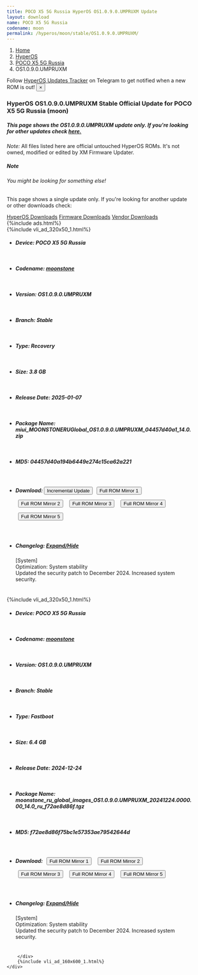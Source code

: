 ```yaml
---
title: POCO X5 5G Russia HyperOS OS1.0.9.0.UMPRUXM Update
layout: download
name: POCO X5 5G Russia
codename: moon
permalink: /hyperos/moon/stable/OS1.0.9.0.UMPRUXM/
---
```

<nav aria-label="breadcrumb">
    <ol class="breadcrumb">
        <li class="breadcrumb-item"><a href="/">Home</a></li>
        <li class="breadcrumb-item"><a href="/hyperos/">HyperOS</a></li>
        <li class="breadcrumb-item"><a href="/hyperos/moon/">POCO X5 5G Russia</a></li>
        <li class="breadcrumb-item active" aria-current="page">OS1.0.9.0.UMPRUXM</li>
    </ol>
</nav>
<div class="alert alert-primary alert-dismissible fade show" role="alert">
    Follow <a href="https://t.me/MIUIUpdatesTracker" class="alert-link">HyperOS Updates Tracker</a> on Telegram to get
    notified when a new ROM is out!
    <button type="button" class="close" data-dismiss="alert" aria-label="Close">
        <span aria-hidden="true">&times;</span>
    </button>
</div>
<div class="col-12 mx-auto">
    <h3 class="title bg-light p-2 rounded">HyperOS OS1.0.9.0.UMPRUXM Stable Official Update for POCO X5 5G Russia (moon)</h3>
    <h5>This page shows the OS1.0.9.0.UMPRUXM update only. If you're looking for other updates check
        <a href="/hyperos/moon/">here.</a></h5>
    <p><i>Note: </i>All files listed here are official untouched HyperOS ROMs.
        It's not owned, modified or edited by XM Firmware Updater.</p>
    <div class="card">
        <div class="card-body">
            <h5 class="card-title">Note</h5>
            <h6 class="card-subtitle mb-2 text-muted">You might be looking for something else!</h6>
            <p class="card-text">This page shows a single update only.
                If you're looking for another update or other downloads check:</p>
            <a href="/hyperos/" class="card-link">HyperOS Downloads</a>
            <a href="/firmware/" class="card-link">Firmware Downloads</a>
            <a href="/vendor/" class="card-link">Vendor Downloads</a>
        </div>
    </div>
    {%include ads.html%}
    <div class="row justify-content-center">
        <div class="col-10" id="downloads">
                    <div class="card card-body">
            {%include vli_ad_320x50_1.html%}
            <ul class="list-unstyled">
                <li style="padding-bottom: 10px;">
                    <h5><b>Device: </b>POCO X5 5G Russia</h5>
                </li>
                <li style="padding-bottom: 10px;">
                    <h5><b>Codename: </b> <a href="/hyperos/moonstone/" target="_blank">moonstone</a> </h5>
                </li>
                <li style="padding-bottom: 10px;">
                    <h5><b>Version: </b>OS1.0.9.0.UMPRUXM</h5>
                </li>
                <li style="padding-bottom: 10px;">
                    <h5><b>Branch: </b>Stable</h5>
                </li>
                <li style="padding-bottom: 10px;">
                    <h5><b>Type: </b>Recovery</h5>
                </li>
                <li style="padding-bottom: 10px;">
                    <h5><b>Size: </b>3.8 GB</h5>
                </li>
                <li style="padding-bottom: 10px;">
                    <h5><b>Release Date: </b>2025-01-07</h5>
                </li>
                <li style="padding-bottom: 10px;">
                    <h5><b>Package Name: </b><span id="filename" class="text-dark">miui_MOONSTONERUGlobal_OS1.0.9.0.UMPRUXM_04457d40a1_14.0.zip</span></h5>
                </li>
                <li style="padding-bottom: 10px;">
                    <h5><b>MD5: </b><span id="md5" class="text-muted">04457d40a194b6449e274c15ca62a221</span></h5>
                </li>
                <li style="padding-bottom: 10px;">
                    <h5><b>Download: </b><button type="button" id="incremental_download" class="btn btn-warning" onclick="window.open('https://bigota.d.miui.com/OS1.0.9.0.UMPRUXM/miui-blockota-moonstone_ru_global-OS1.0.8.0.UMPRUXM-OS1.0.9.0.UMPRUXM-eb8b6f08aa-14.0.zip', '_blank');"><i class="fa fa-download"></i> Incremental Update</button> <button type="button" id="download" class="btn btn-primary" style="margin: 7px;" onclick="window.open('https://cdnorg.d.miui.com/OS1.0.9.0.UMPRUXM/miui_MOONSTONERUGlobal_OS1.0.9.0.UMPRUXM_04457d40a1_14.0.zip', '_blank');"><i class="fa fa-download"></i> Full ROM Mirror 1</button> <button type="button" id="download" class="btn btn-primary" style="margin: 7px;" onclick="window.open('https://bkt-sgp-miui-ota-update-alisgp.oss-ap-southeast-1.aliyuncs.com/OS1.0.9.0.UMPRUXM/miui_MOONSTONERUGlobal_OS1.0.9.0.UMPRUXM_04457d40a1_14.0.zip', '_blank');"><i class="fa fa-download"></i> Full ROM Mirror 2</button> <button type="button" id="download" class="btn btn-primary" style="margin: 7px;" onclick="window.open('https://bn.d.miui.com/OS1.0.9.0.UMPRUXM/miui_MOONSTONERUGlobal_OS1.0.9.0.UMPRUXM_04457d40a1_14.0.zip', '_blank');"><i class="fa fa-download"></i> Full ROM Mirror 3</button> <button type="button" id="download" class="btn btn-primary" style="margin: 7px;" onclick="window.open('https://bigota.d.miui.com/OS1.0.9.0.UMPRUXM/miui_MOONSTONERUGlobal_OS1.0.9.0.UMPRUXM_04457d40a1_14.0.zip', '_blank');"><i class="fa fa-download"></i> Full ROM Mirror 4</button> <button type="button" id="download" class="btn btn-primary" style="margin: 7px;" onclick="window.open('https://hugeota.d.miui.com/OS1.0.9.0.UMPRUXM/miui_MOONSTONERUGlobal_OS1.0.9.0.UMPRUXM_04457d40a1_14.0.zip', '_blank');"><i class="fa fa-download"></i> Full ROM Mirror 5</button></h5>
                </li>
                <li style="padding-bottom: 10px;">
                    <h5><b>Changelog: </b><a href="#moonstone_1_changelog" data-toggle="collapse" role="button"
                            aria-expanded="false" aria-controls="moonstone_1_changelog"> <i class="fa fa-arrow-down"
                                aria-hidden="true"></i> Expand/Hide</a></h5>
                    <div class="collapse" id="moonstone_1_changelog">
                        <p id="changelog_text">[System]<br>Optimization: System stability<br>Updated the security patch to December 2024. Increased system security.</p>
                    </div>
                </li>
            </ul>
        </div>
        <div class="card card-body">
            {%include vli_ad_320x50_1.html%}
            <ul class="list-unstyled">
                <li style="padding-bottom: 10px;">
                    <h5><b>Device: </b>POCO X5 5G Russia</h5>
                </li>
                <li style="padding-bottom: 10px;">
                    <h5><b>Codename: </b> <a href="/hyperos/moonstone/" target="_blank">moonstone</a> </h5>
                </li>
                <li style="padding-bottom: 10px;">
                    <h5><b>Version: </b>OS1.0.9.0.UMPRUXM</h5>
                </li>
                <li style="padding-bottom: 10px;">
                    <h5><b>Branch: </b>Stable</h5>
                </li>
                <li style="padding-bottom: 10px;">
                    <h5><b>Type: </b>Fastboot</h5>
                </li>
                <li style="padding-bottom: 10px;">
                    <h5><b>Size: </b>6.4 GB</h5>
                </li>
                <li style="padding-bottom: 10px;">
                    <h5><b>Release Date: </b>2024-12-24</h5>
                </li>
                <li style="padding-bottom: 10px;">
                    <h5><b>Package Name: </b><span id="filename" class="text-dark">moonstone_ru_global_images_OS1.0.9.0.UMPRUXM_20241224.0000.00_14.0_ru_f72ae8d86f.tgz</span></h5>
                </li>
                <li style="padding-bottom: 10px;">
                    <h5><b>MD5: </b><span id="md5" class="text-muted">f72ae8d86f75bc1e57353ae79542644d</span></h5>
                </li>
                <li style="padding-bottom: 10px;">
                    <h5><b>Download: </b> <button type="button" id="download" class="btn btn-primary" style="margin: 7px;" onclick="window.open('https://cdnorg.d.miui.com/OS1.0.9.0.UMPRUXM/moonstone_ru_global_images_OS1.0.9.0.UMPRUXM_20241224.0000.00_14.0_ru_f72ae8d86f.tgz', '_blank');"><i class="fa fa-download"></i> Full ROM Mirror 1</button> <button type="button" id="download" class="btn btn-primary" style="margin: 7px;" onclick="window.open('https://bkt-sgp-miui-ota-update-alisgp.oss-ap-southeast-1.aliyuncs.com/OS1.0.9.0.UMPRUXM/moonstone_ru_global_images_OS1.0.9.0.UMPRUXM_20241224.0000.00_14.0_ru_f72ae8d86f.tgz', '_blank');"><i class="fa fa-download"></i> Full ROM Mirror 2</button> <button type="button" id="download" class="btn btn-primary" style="margin: 7px;" onclick="window.open('https://bn.d.miui.com/OS1.0.9.0.UMPRUXM/moonstone_ru_global_images_OS1.0.9.0.UMPRUXM_20241224.0000.00_14.0_ru_f72ae8d86f.tgz', '_blank');"><i class="fa fa-download"></i> Full ROM Mirror 3</button> <button type="button" id="download" class="btn btn-primary" style="margin: 7px;" onclick="window.open('https://bigota.d.miui.com/OS1.0.9.0.UMPRUXM/moonstone_ru_global_images_OS1.0.9.0.UMPRUXM_20241224.0000.00_14.0_ru_f72ae8d86f.tgz', '_blank');"><i class="fa fa-download"></i> Full ROM Mirror 4</button> <button type="button" id="download" class="btn btn-primary" style="margin: 7px;" onclick="window.open('https://hugeota.d.miui.com/OS1.0.9.0.UMPRUXM/moonstone_ru_global_images_OS1.0.9.0.UMPRUXM_20241224.0000.00_14.0_ru_f72ae8d86f.tgz', '_blank');"><i class="fa fa-download"></i> Full ROM Mirror 5</button></h5>
                </li>
                <li style="padding-bottom: 10px;">
                    <h5><b>Changelog: </b><a href="#moonstone_2_changelog" data-toggle="collapse" role="button"
                            aria-expanded="false" aria-controls="moonstone_2_changelog"> <i class="fa fa-arrow-down"
                                aria-hidden="true"></i> Expand/Hide</a></h5>
                    <div class="collapse" id="moonstone_2_changelog">
                        <p id="changelog_text">[System]<br>Optimization: System stability<br>Updated the security patch to December 2024. Increased system security.</p>
                    </div>
                </li>
            </ul>
        </div>

        </div>
        {%include vli_ad_160x600_1.html%}
    </div>
</div>
